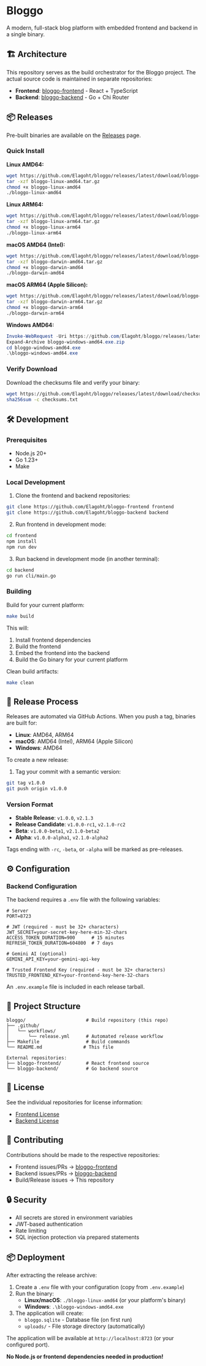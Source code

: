 # Bloggo

A modern, full-stack blog platform with embedded frontend and backend in a single binary.

## 🏗️ Architecture

This repository serves as the build orchestrator for the Bloggo project. The actual source code is maintained in separate repositories:

- **Frontend**: [bloggo-frontend](https://github.com/Elagoht/bloggo-frontend) - React + TypeScript
- **Backend**: [bloggo-backend](https://github.com/Elagoht/bloggo-backend) - Go + Chi Router

## 📦 Releases

Pre-built binaries are available on the [Releases](https://github.com/Elagoht/bloggo/releases) page.

### Quick Install

**Linux AMD64:**

```bash
wget https://github.com/Elagoht/bloggo/releases/latest/download/bloggo-linux-amd64.tar.gz
tar -xzf bloggo-linux-amd64.tar.gz
chmod +x bloggo-linux-amd64
./bloggo-linux-amd64
```

**Linux ARM64:**

```bash
wget https://github.com/Elagoht/bloggo/releases/latest/download/bloggo-linux-arm64.tar.gz
tar -xzf bloggo-linux-arm64.tar.gz
chmod +x bloggo-linux-arm64
./bloggo-linux-arm64
```

**macOS AMD64 (Intel):**

```bash
wget https://github.com/Elagoht/bloggo/releases/latest/download/bloggo-darwin-amd64.tar.gz
tar -xzf bloggo-darwin-amd64.tar.gz
chmod +x bloggo-darwin-amd64
./bloggo-darwin-amd64
```

**macOS ARM64 (Apple Silicon):**

```bash
wget https://github.com/Elagoht/bloggo/releases/latest/download/bloggo-darwin-arm64.tar.gz
tar -xzf bloggo-darwin-arm64.tar.gz
chmod +x bloggo-darwin-arm64
./bloggo-darwin-arm64
```

**Windows AMD64:**

```powershell
Invoke-WebRequest -Uri https://github.com/Elagoht/bloggo/releases/latest/download/bloggo-windows-amd64.exe.zip -OutFile bloggo-windows-amd64.exe.zip
Expand-Archive bloggo-windows-amd64.exe.zip
cd bloggo-windows-amd64.exe
.\bloggo-windows-amd64.exe
```

### Verify Download

Download the checksums file and verify your binary:

```bash
wget https://github.com/Elagoht/bloggo/releases/latest/download/checksums.txt
sha256sum -c checksums.txt
```

## 🛠️ Development

### Prerequisites

- Node.js 20+
- Go 1.23+
- Make

### Local Development

1. Clone the frontend and backend repositories:

```bash
git clone https://github.com/Elagoht/bloggo-frontend frontend
git clone https://github.com/Elagoht/bloggo-backend backend
```

2. Run frontend in development mode:

```bash
cd frontend
npm install
npm run dev
```

3. Run backend in development mode (in another terminal):

```bash
cd backend
go run cli/main.go
```

### Building

Build for your current platform:

```bash
make build
```

This will:

1. Install frontend dependencies
2. Build the frontend
3. Embed the frontend into the backend
4. Build the Go binary for your current platform

Clean build artifacts:

```bash
make clean
```

## 🚀 Release Process

Releases are automated via GitHub Actions. When you push a tag, binaries are built for:

- **Linux**: AMD64, ARM64
- **macOS**: AMD64 (Intel), ARM64 (Apple Silicon)
- **Windows**: AMD64

To create a new release:

1. Tag your commit with a semantic version:

```bash
git tag v1.0.0
git push origin v1.0.0
```

### Version Format

- **Stable Release**: `v1.0.0`, `v2.1.3`
- **Release Candidate**: `v1.0.0-rc1`, `v2.1.0-rc2`
- **Beta**: `v1.0.0-beta1`, `v2.1.0-beta2`
- **Alpha**: `v1.0.0-alpha1`, `v2.1.0-alpha2`

Tags ending with `-rc`, `-beta`, or `-alpha` will be marked as pre-releases.

## ⚙️ Configuration

### Backend Configuration

The backend requires a `.env` file with the following variables:

```env
# Server
PORT=8723

# JWT (required - must be 32+ characters)
JWT_SECRET=your-secret-key-here-min-32-chars
ACCESS_TOKEN_DURATION=900      # 15 minutes
REFRESH_TOKEN_DURATION=604800  # 7 days

# Gemini AI (optional)
GEMINI_API_KEY=your-gemini-api-key

# Trusted Frontend Key (required - must be 32+ characters)
TRUSTED_FRONTEND_KEY=your-frontend-key-here-32-chars
```

An `.env.example` file is included in each release tarball.

## 📂 Project Structure

```
bloggo/                      # Build repository (this repo)
├── .github/
│   └── workflows/
│       └── release.yml      # Automated release workflow
├── Makefile                 # Build commands
└── README.md               # This file

External repositories:
├── bloggo-frontend/         # React frontend source
└── bloggo-backend/          # Go backend source
```

## 📝 License

See the individual repositories for license information:

- [Frontend License](https://github.com/Elagoht/bloggo-frontend/blob/main/LICENSE)
- [Backend License](https://github.com/Elagoht/bloggo-backend/blob/main/LICENSE)

## 🤝 Contributing

Contributions should be made to the respective repositories:

- Frontend issues/PRs → [bloggo-frontend](https://github.com/Elagoht/bloggo-frontend)
- Backend issues/PRs → [bloggo-backend](https://github.com/Elagoht/bloggo-backend)
- Build/Release issues → This repository

## 🔒 Security

- All secrets are stored in environment variables
- JWT-based authentication
- Rate limiting
- SQL injection protection via prepared statements

## 📦 Deployment

After extracting the release archive:

1. Create a `.env` file with your configuration (copy from `.env.example`)
2. Run the binary:
   - **Linux/macOS**: `./bloggo-linux-amd64` (or your platform's binary)
   - **Windows**: `.\bloggo-windows-amd64.exe`
3. The application will create:
   - `bloggo.sqlite` - Database file (on first run)
   - `uploads/` - File storage directory (automatically)

The application will be available at `http://localhost:8723` (or your configured port).

**No Node.js or frontend dependencies needed in production!**

